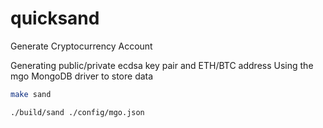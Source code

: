 # quicksand
Generate Cryptocurrency Account

Generating public/private ecdsa key pair and ETH/BTC address
Using the mgo MongoDB driver to store data

```bash
make sand

./build/sand ./config/mgo.json
```
